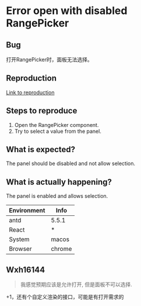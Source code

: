 # Error open with disabled RangePicker

## Bug

打开RangePicker时，面板无法选择。

## Reproduction

[Link to reproduction](https://codesandbox.io/s/jin-yong-antd-5-5-1-forked-luz8f8?file=/demo.tsx)

## Steps to reproduce

1. Open the RangePicker component.
2. Try to select a value from the panel.

## What is expected?

The panel should be disabled and not allow selection.

## What is actually happening?

The panel is enabled and allows selection.

| Environment | Info   |
| ----------- | ------ |
| antd        | 5.5.1  |
| React       | \*     |
| System      | macos  |
| Browser     | chrome |

## Wxh16144

> 我感觉预期应该是允许打开, 但是面板不可以选择.

+1，还有个自定义渲染的接口，可能是有打开需求的
